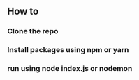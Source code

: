 ## How to

### Clone the repo

### Install packages using npm or yarn

### run using node index.js or nodemon
